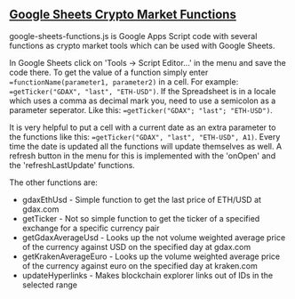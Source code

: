 ## [Google Sheets Crypto Market Functions](https://github.com/microraptor/blockchain-misc/blob/master/google-sheets-functions.js)
google-sheets-functions.js is Google Apps Script code with several functions as crypto market tools which can be used with Google Sheets.

In Google Sheets click on 'Tools -> Script Editor...' in the menu and save the code there. To get the value of a function simply enter `=functionName(parameter1, parameter2)` in a cell. For example: `=getTicker("GDAX", "last", "ETH-USD")`. If the Spreadsheet is in a locale which uses a comma as decimal mark you, need to use a semicolon as a parameter seperator. Like this: `=getTicker("GDAX"; "last"; "ETH-USD")`.
 
It is very helpful to put a cell with a current date as an extra parameter to the functions like this: `=getTicker("GDAX", "last", "ETH-USD", A1)`. Every time the date is updated all the functions will update themselves as well. A refresh button in the menu for this is implemented with the 'onOpen' and the 'refreshLastUpdate' functions.

The other functions are:
* gdaxEthUsd - Simple function to get the last price of ETH/USD at gdax.com
* getTicker - Not so simple function to get the ticker of a specified exchange for a specific currency pair
* getGdaxAverageUsd - Looks up the not volume weighted average price of the currency against USD on the specified day at gdax.com
* getKrakenAverageEuro - Looks up the volume weighted average price of the currency against euro on the specified day at kraken.com
* updateHyperlinks - Makes blockchain explorer links out of IDs in the selected range
